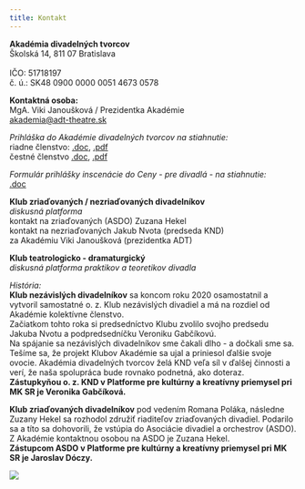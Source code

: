 ```yaml
---
title: Kontakt
---
```

**Akadémia divadelných tvorcov**\
Školská 14, 811 07 Bratislava\
\
IČO: 51718197\
č. ú.: SK48 0900 0000 0051 4673 0578

**Kontaktná osoba:**\
MgA. Viki Janoušková / Prezidentka Akadémie\
akademia@adt-theatre.sk

*Prihláška do Akadémie divadelných tvorcov na stiahnutie:*\
riadne členstvo:
[.doc](https://www.adt-theatre.sk/files/prihlaska.doc),
[.pdf](https://www.adt-theatre.sk/files/prihlaska.pdf)\
čestné členstvo
[.doc](https://www.adt-theatre.sk/files/prihlaska-cestny_clen.doc),
[.pdf](https://www.adt-theatre.sk/files/prihlaska-cestny_clen.pdf)

*Formulár prihlášky inscenácie do Ceny - pre divadlá - na stiahnutie:*\
[.doc](https://www.adt-theatre.sk/files/prihlaska-inscenacie.doc)

**Klub zriaďovaných / nezriaďovaných divadelníkov**\
*diskusná platforma* \
kontakt na zriaďovaných (ASDO)  Zuzana Hekel\
kontakt na nezriaďovaných Jakub Nvota (predseda KND)\
za Akadémiu Viki Janoušková (prezidentka ADT)

**Klub teatrologicko - dramaturgický**\
*diskusná platforma praktikov a teoretikov divadla*

*História:*\
**Klub nezávislých divadelníkov** sa koncom roku 2020 osamostatnil a vytvoril samostatné o. z. Klub nezávislých divadiel a má na rozdiel od Akadémie kolektívne členstvo. \
Začiatkom tohto roka si predsedníctvo Klubu zvolilo svojho predsedu Jakuba Nvotu a  podpredsedníčku Veroniku Gabčíkovú. \
Na spájanie sa nezávislých divadelníkov sme čakali dlho - a dočkali sme sa. Tešíme sa, že projekt Klubov Akadémie sa ujal a priniesol ďalšie svoje ovocie. Akadémia divadelných tvorcov želá KND veľa síl v ďalšej činnosti a verí, že naša spolupráca bude rovnako podnetná, ako doteraz.\
**Zástupkyňou o. z. KND v Platforme pre kultúrny a kreatívny priemysel pri MK SR je Veronika Gabčíková.**

**Klub zriaďovaných divadelníkov** pod vedením Romana Poláka, následne Zuzany Hekel sa rozhodol združiť riaditeľov zriaďovaných divadiel. Podarilo sa a títo sa dohovorili, že vstúpia do Asociácie divadiel a orchestrov (ASDO). Z Akadémie kontaktnou osobou na ASDO je Zuzana Hekel.\
**Zástupcom ASDO v Platforme pre kultúrny a kreatívny priemysel pri MK SR je Jaroslav Dóczy.**

![](img/adt-logo-black.png)